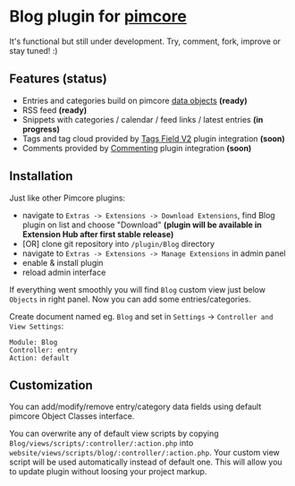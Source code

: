 # Blog plugin for [pimcore](http://www.pimcore.org/) #

It's functional but still under development. Try, comment, fork, improve or stay tuned! :)

## Features (status) ##

*   Entries and categories build on pimcore [data objects](http://www.pimcore.org/wiki/display/PIMCORE/Data+Objects) **(ready)**
*   RSS feed **(ready)**
*   Snippets with categories / calendar / feed links / latest entries **(in progress)**
*   Tags and tag cloud provided by [Tags Field V2](http://www.pimcore.org/resources/extensions/detail/Tagfield) plugin integration **(soon)**
*   Comments provided by [Commenting](http://www.pimcore.org/resources/extensions/detail/Commenting) plugin integration **(soon)**

## Installation ##

Just like other Pimcore plugins:

*   navigate to `Extras -> Extensions -> Download Extensions`, find Blog plugin on list and choose "Download"
    **(plugin will be available in Extension Hub after first stable release)**
*   [OR] clone git repository into `/plugin/Blog` directory
*   navigate to `Extras -> Extensions -> Manage Extensions` in admin panel
*   enable & install plugin
*   reload admin interface

If everything went smoothly you will find `Blog` custom view just below `Objects` in right panel.
Now you can add some entries/categories.

Create document named eg. `Blog` and set in `Settings` -> `Controller and View Settings`:
```
Module: Blog
Controller: entry
Action: default
```

## Customization ##

You can add/modify/remove entry/category data fields using default pimcore Object Classes interface.

You can overwrite any of default view scripts by copying `Blog/views/scripts/:controller/:action.php` into `website/views/scripts/blog/:controller/:action.php`.
Your custom view script will be used automatically instead of default one. This will allow you to update plugin without loosing your project markup.
